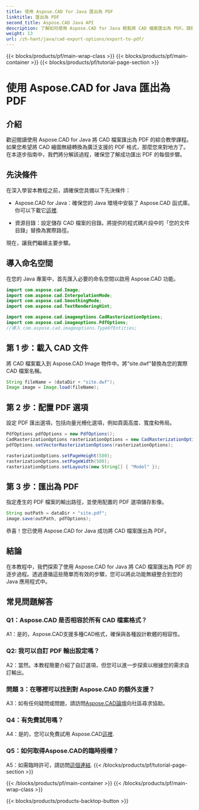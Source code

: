```yaml
---
title: 使用 Aspose.CAD for Java 匯出為 PDF
linktitle: 匯出為 PDF
second_title: Aspose.CAD Java API
description: 了解如何使用 Aspose.CAD for Java 輕鬆將 CAD 檔案匯出為 PDF。請按照我們的逐步指南進行無縫整合。
weight: 13
url: /zh-hant/java/cad-export-options/export-to-pdf/
---
```


{{< blocks/products/pf/main-wrap-class >}}
{{< blocks/products/pf/main-container >}}
{{< blocks/products/pf/tutorial-page-section >}}

# 使用 Aspose.CAD for Java 匯出為 PDF

## 介紹

歡迎閱讀使用 Aspose.CAD for Java 將 CAD 檔案匯出為 PDF 的綜合教學課程。如果您希望將 CAD 繪圖無縫轉換為廣泛支援的 PDF 格式，那麼您來對地方了。在本逐步指南中，我們將分解該過程，確保您了解成功匯出 PDF 的每個步驟。

## 先決條件

在深入學習本教程之前，請確保您具備以下先決條件：

-  Aspose.CAD for Java：確保您的 Java 環境中安裝了 Aspose.CAD 函式庫。你可以下載它[這裡](https://releases.aspose.com/cad/java/).

- 資源目錄：設定儲存 CAD 檔案的目錄。將提供的程式碼片段中的「您的文件目錄」替換為實際路徑。

現在，讓我們繼續主要步驟。

## 導入命名空間

在您的 Java 專案中，首先匯入必要的命名空間以啟用 Aspose.CAD 功能。

```java
import com.aspose.cad.Image;
import com.aspose.cad.InterpolationMode;
import com.aspose.cad.SmoothingMode;
import com.aspose.cad.TextRenderingHint;

import com.aspose.cad.imageoptions.CadRasterizationOptions;
import com.aspose.cad.imageoptions.PdfOptions;
//導入 com.aspose.cad.imageoptions.TypeOfEntities;
```

## 第 1 步：載入 CAD 文件

將 CAD 檔案載入到 Aspose.CAD Image 物件中。將“site.dwf”替換為您的實際 CAD 檔案名稱。

```java
String fileName = (dataDir + "site.dwf");
Image image = Image.load(fileName);
```

## 第 2 步：配置 PDF 選項

設定 PDF 匯出選項，包括向量光柵化選項，例如頁面高度、寬度和佈局。

```java
PdfOptions pdfOptions = new PdfOptions();
CadRasterizationOptions rasterizationOptions = new CadRasterizationOptions();
pdfOptions.setVectorRasterizationOptions(rasterizationOptions);

rasterizationOptions.setPageHeight(500);
rasterizationOptions.setPageWidth(500);
rasterizationOptions.setLayouts(new String[] { "Model" });
```

## 第 3 步：匯出為 PDF

指定產生的 PDF 檔案的輸出路徑，並使用配置的 PDF 選項儲存影像。

```java
String outPath = dataDir + "site.pdf";
image.save(outPath, pdfOptions);
```

恭喜！您已使用 Aspose.CAD for Java 成功將 CAD 檔案匯出為 PDF。

## 結論

在本教程中，我們探索了使用 Aspose.CAD for Java 將 CAD 檔案匯出為 PDF 的逐步過程。透過遵循這些簡單而有效的步驟，您可以將此功能無縫整合到您的 Java 應用程式中。

## 常見問題解答

### Q1：Aspose.CAD 是否相容於所有 CAD 檔案格式？

A1：是的，Aspose.CAD支援多種CAD格式，確保與各種設計軟體的相容性。

### Q2: 我可以自訂 PDF 輸出設定嗎？

A2：當然。本教程簡要介紹了自訂選項，但您可以進一步探索以根據您的需求自訂輸出。

### 問題 3：在哪裡可以找到對 Aspose.CAD 的額外支援？

 A3：如有任何疑問或問題，請訪問[Aspose.CAD論壇](https://forum.aspose.com/c/cad/19)向社區尋求協助。

### Q4：有免費試用嗎？

 A4：是的，您可以免費試用 Aspose.CAD[這裡](https://releases.aspose.com/).

### Q5：如何取得Aspose.CAD的臨時授權？

 A5：如需臨時許可，請訪問[這個連結](https://purchase.aspose.com/temporary-license/).
{{< /blocks/products/pf/tutorial-page-section >}}

{{< /blocks/products/pf/main-container >}}
{{< /blocks/products/pf/main-wrap-class >}}

{{< blocks/products/products-backtop-button >}}
